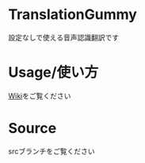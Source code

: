 # TranslationGummy
設定なしで使える音声認識翻訳です
  
# Usage/使い方
[Wiki](https://github.com/Charahiro-tan/TranslationGummy/wiki)をご覧ください
  
# Source
srcブランチをご覧ください
